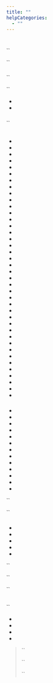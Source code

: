 ```yaml
---
title: ""
helpCategories:
  - ""
---
```

# 







## 



## 





### 











### 



### 



### 





``



``









### 



``



``





- 
- 





### 





``

## 



- 
- 
- 
- 
- 
- 
- 
- 
- 
- 
- 
    
    

- 

- 
- 
- 
- 
- 
- 
- 
- 
- 
- 
- 
- 
- 
- 
- 
- 
- 
- 
- 
- 
- 
- 
- 
- 
- 
- 
- 
- 

### 





- 
- 
- 



- 
- 
- 
- 
- 
- 



- 
- 
- 
- 













``



``



#### 













### 









- 
- 
- 
- 
- 



``



        
    



        
    



``



        
    



``



        
    



### 



## 





``









- 
- 
- 
- 













> 
> 
> ``
> 
> 
> 
> ``
> 
> 
> 
> ``
